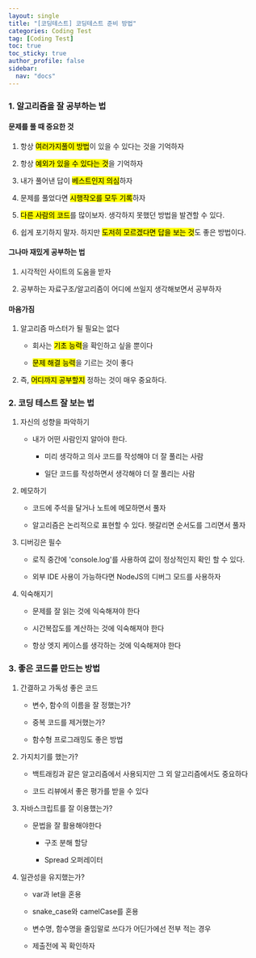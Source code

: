 ```yaml
---
layout: single
title: "[코딩테스트] 코딩테스트 준비 방법"
categories: Coding Test
tag: [Coding Test]
toc: true
toc_sticky: true
author_profile: false
sidebar:
  nav: "docs"
---
```


### 1. 알고리즘을 잘 공부하는 법

#### 문제를 풀 때 중요한 것

1. 항상 <mark>여러가지풀이 방법</mark>이 있을 수 있다는 것을 기억하자

2. 항상 <mark>예외가 있을 수 있다는 것</mark>을 기억하자

3. 내가 풀어낸 답이 <mark>베스트인지 의심</mark>하자

4. 문제를 풀었다면 <mark>시행작오를 모두 기록</mark>하자

5. <mark>다른 사람의 코드</mark>를 많이보자. 생각하지 못했던 방법을 발견할 수 있다.

6. 쉽게 포기하지 말자. 하지만 <mark>도저히 모르겠다면 답을 보는 것</mark>도 좋은 방법이다.

#### 그나마 재밌게 공부하는 법

1. 시각적인 사이트의 도움을 받자

2. 공부하는 자료구조/알고리즘이 어디에 쓰일지 생각해보면서 공부하자

#### 마음가짐

1. 알고리즘 마스터가 될 필요는 없다

   - 회사는 <mark>기초 능력</mark>을 확인하고 싶을 뿐이다

   - <mark>문제 해결 능력</mark>을 기르는 것이 좋다

2. 즉, <mark>어디까지 공부할지</mark> 정하는 것이 매우 중요하다.

### 2. 코딩 테스트 잘 보는 법

1. 자신의 성향을 파악하기

   - 내가 어떤 사람인지 알아야 한다.

     - 미리 생각하고 의사 코드를 작성해야 더 잘 풀리는 사람

     - 일단 코드를 작성하면서 생각해야 더 잘 풀리는 사람

2. 메모하기

   - 코드에 주석을 달거나 노트에 메모하면서 풀자

   - 알고리즘은 논리적으로 표현할 수 있다. 헷갈리면 순서도를 그리면서 풀자

3. 디버깅은 필수

   - 로직 중간에 'console.log'를 사용하여 값이 정상적인지 확인 할 수 있다.

   - 외부 IDE 사용이 가능하다면 NodeJS의 디버그 모드를 사용하자

4. 익숙해지기

   - 문제를 잘 읽는 것에 익숙해져야 한다

   - 시간복잡도를 계산하는 것에 익숙해져야 한다

   - 항상 엣지 케이스를 생각하는 것에 익숙해져야 한다

### 3. 좋은 코드를 만드는 방법

1. 간결하고 가독성 좋은 코드

   - 변수, 함수의 이름을 잘 정했는가?

   - 중복 코드를 제거했는가?

   - 함수형 프로그래밍도 좋은 방법

2. 가지치기를 했는가?

   - 백트래킹과 같은 알고리즘에서 사용되지만 그 외 알고리즘에서도 중요하다

   - 코드 리뷰에서 좋은 평가를 받을 수 있다

3. 자바스크립트를 잘 이용했는가?

   - 문법을 잘 활용해야한다

     - 구조 분해 할당

     - Spread 오퍼레이터

4. 일관성을 유지했는가?

   - var과 let을 혼용

   - snake_case와 camelCase를 혼용

   - 변수명, 함수명을 줄임말로 쓰다가 어딘가에선 전부 적는 경우

   - 제출전에 꼭 확인하자
